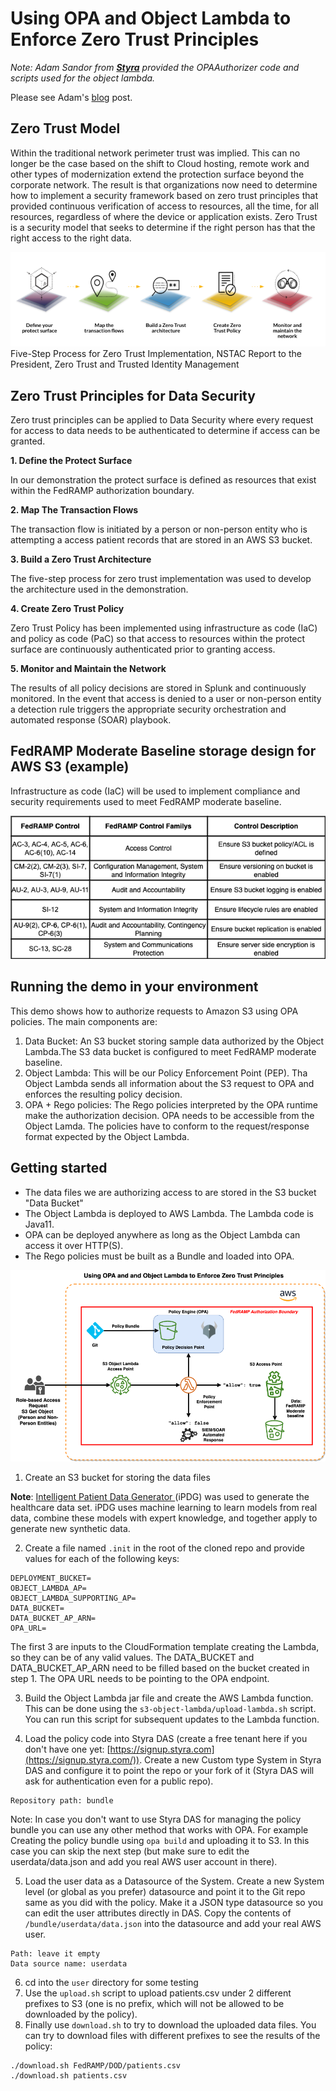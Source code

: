 # Using OPA and Object Lambda to Enforce Zero Trust Principles

_Note: Adam Sandor from **[Styra](https://www.styra.com)** provided the OPAAuthorizer code and scripts used for the object lambda._

Please see Adam's [blog](https://www.styra.com/blog/securing-aws-s3-buckets-with-opa-and-object-lambda/) post. 

## Zero Trust Model

Within the traditional network perimeter trust was implied. This can no longer be the case based on the shift to Cloud hosting, 
remote work and other types of modernization extend the protection surface beyond the corporate network.
The result is that organizations now need to determine how to implement a security framework based on zero trust principles 
that provided continuous verification of access to resources, all the time, for all resources, regardless of where the device
or application exists. Zero Trust is a security model that seeks to determine if the right person has that the right access to 
the right data.

![zero-trust.png](zero-trust.png)
Five-Step Process for Zero Trust Implementation, NSTAC Report to the President, Zero Trust and Trusted Identity Management

## Zero Trust Principles for Data Security
Zero trust principles can be applied to Data Security where every request for access to data needs to be authenticated to 
determine if access can be granted. 

**1. Define the Protect Surface**

In our demonstration the protect surface is defined as resources that exist within the FedRAMP authorization boundary.

**2. Map The Transaction Flows**

The transaction flow is initiated by a person or non-person entity who is attempting a access patient records that are
stored in an AWS S3 bucket.

**3. Build a Zero Trust Architecture**

The five-step process for zero trust implementation was used to develop the architecture used in the demonstration.

**4. Create Zero Trust Policy**

Zero Trust Policy has been implemented using infrastructure as code (IaC) and policy as code (PaC) so that access
to resources within the protect surface are continuously authenticated prior to granting access.

**5. Monitor and Maintain the Network**

The results of all policy decisions are stored in Splunk and continuously monitored. In the event that access is denied 
to a user or non-person entity a detection rule triggers the appropriate security orchestration and automated response
(SOAR) playbook.

## FedRAMP Moderate Baseline storage design for AWS S3 (example)

Infrastructure as code (IaC) will be used to implement compliance and security requirements used to meet FedRAMP moderate baseline.

![fedramp-s3.png](fedramp-s3.png)

## Running the demo in your environment
This demo shows how to authorize requests to Amazon S3 using OPA policies. The main components are:
1. Data Bucket: An S3 bucket storing sample data authorized by the Object Lambda.The S3 data bucket is configured to meet FedRAMP moderate baseline. 
2. Object Lambda: This will be our Policy Enforcement Point (PEP). Tha Object Lambda sends all information about the S3
request to OPA and enforces the resulting policy decision.
3. OPA + Rego policies: The Rego policies interpreted by the OPA runtime make the authorization decision. OPA needs to
be accessible from the Object Lamda. The policies have to conform to the request/response format expected by the Object 
Lambda.

## Getting started

* The data files we are authorizing access to are stored in the S3 bucket "Data Bucket"
* The Object Lambda is deployed to AWS Lambda. The Lambda code is Java11.
* OPA can be deployed anywhere as long as the Object Lambda can access it over HTTP(S).
* The Rego policies must be built as a Bundle and loaded into OPA.

![protect-surface.png](protect-surface.png)

1. Create an S3 bucket for storing the data files

**Note**: [Intelligent Patient Data Generator ](https://www.mli.gmu.edu/index.php/research/ipdg/)(iPDG) was used to generate the healthcare data set. iPDG uses machine learning to 
learn models from real data, combine these models with expert knowledge, and together apply to generate new synthetic data.

2. Create a file named `.init` in the root of the cloned repo and provide values for each of the following keys:
```shell
DEPLOYMENT_BUCKET=
OBJECT_LAMBDA_AP=
OBJECT_LAMBDA_SUPPORTING_AP=
DATA_BUCKET=
DATA_BUCKET_AP_ARN=
OPA_URL=
```
The first 3 are inputs to the CloudFormation template creating the Lambda, so they can be of any valid values. The 
DATA_BUCKET and DATA_BUCKET_AP_ARN need to be filled based on the bucket created in step 1. The OPA URL needs to be pointing to the OPA endpoint.

3. Build the Object Lambda jar file and create the AWS Lambda function. This can be done using the `s3-object-lambda/upload-lambda.sh`
script. You can run this script for subsequent updates to the Lambda function.

4. Load the policy code into Styra DAS (create a free tenant here if you don't have one yet: [https://signup.styra.com](https://signup.styra.com/)).
Create a new Custom type System in Styra DAS and configure it to point the repo or your fork of it (Styra DAS will ask for authentication even for a public repo).
```text
Repository path: bundle
```
Note: In case you don't want to use Styra DAS for managing the policy bundle you can use any other method that works with OPA. For example
Creating the policy bundle using `opa build` and uploading it to S3. In this case you can skip the next step (but make sure to
edit the userdata/data.json and add you real AWS user account in there).

5. Load the user data as a Datasource of the System. Create a new System level (or global as you prefer) datasource and point it to the Git repo
same as you did with the policy. Make it a JSON type datasource so you can edit the user attributes directly in DAS. Copy
the contents of `/bundle/userdata/data.json` into the datasource and add your real AWS user. 
```text
Path: leave it empty
Data source name: userdata
```

6. cd into the `user` directory for some testing
7. Use the `upload.sh` script to upload patients.csv under 2 different prefixes to S3 (one is no prefix, which will 
not be allowed to be downloaded by the policy).
8. Finally use `download.sh` to try to download the uploaded data files. You can try to download files with different prefixes
to see the results of the policy:
```shell
./download.sh FedRAMP/DOD/patients.csv
./download.sh patients.csv
```